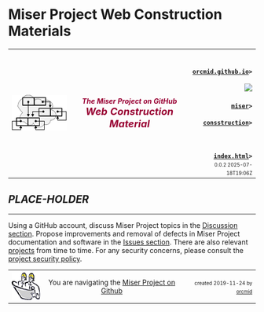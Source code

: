 <!-- index.md  0.0.2                UTF-8                    dh:2025-07-18 -->
<!--|----1----|----2----|----3----|----4----|----5----|----6----|----7----|-->
<!-- source: <https://github.com/orcmid/miser/blob/master/
              docs/construction/index.md>
     construction structure, manifest, and job jar:
     <https://orcmid.github.io/miser/construction/construction.txt>
     -->

# Miser Project Web Construction Materials
<table border="0" width="100%">
  <tr>
    <td width="25%" align="left" height="6">
       <a href="../" title="The Miser Project on GitHub">
       <img src="../images/misertheory-logo.png" /></a>
    </td>
       <td width="48%" height="6"><p align="center"><font color="#990033"><strong>
    <i>The Miser Project on GitHub</i><br />
    <i><big><big>Web Construction Material</big></big></i></strong></font></p>
    </td>
    <td width="27%" height="6" valign="middle" align="right">
      <b><code>
      <a href="../../" target="_top">orcmid.github.io</a>&gt;
      </code></b>
      <br />
      <a href="https://clustrmaps.com/site/1bw9w" title="Visit tracker">
            <img src="//www.clustrmaps.com/map_v2.png?d=3-2eQV4fOuelVHp_YtztZ0hl9Uj4ei9zLKw_nRgCgyM&cl=ffffff" />
      </a>
      <br />
      <b><code>
      <a href="../" target="_top">miser</a>&gt;
      <a href="./" target="_top">consstruction</a>&gt;
      </code></b>
      <br /><br />
      <b><code>
      <a href="index.html" target="_top">index.html</a>&gt;</code></b>
      <br />
      <small><small>
        0.0.2 2025-07-18T19:06Z<!-- MAINTAIN THIS MANUALLY -->
      </small></small>
      </td>
  </tr>
</table>

## *PLACE-HOLDER*

----

Using a GitHub account, discuss Miser Project topics in the
[Discussion section](https://github.com/orcmid/miser/discussions).  Propose
improvements and removal of defects in Miser Project documentation and
software in the [Issues section](https://github.com/orcmid/miser/issues).
There are also relevant
[projects](https://github.com/orcmid/miser/projects?query=is%3Aopen)
from time to time.  For any security concerns, please consult the
[project security policy](https://github.com/orcmid/miser/security).
<table border="0" cellspacing="3" width="100%">
  <tr>
    <td width="14%">
    <a href="index.htm" target="_top">
       <img border="0" src="../images/hardhat-thumb.gif" alt="Hard Hat Area"
            align="left" width="80" height="57">
       </a>
    </td>
    <td width="54%" valign="middle" align="center">
      You are navigating the <a href="../">Miser Project on Github</a></td>
    <td width="30%">
      <p align="right"><font size="-2">created 2019-11-24 by
         <a target="_top" href="../../orcmid">orcmid</a> </font></p>
    </td>
  </tr>
</table>
<!--
   0.0.2  2025-07-18T19:06Z Align titles with front porch link
   0.0.1  2025-07-09T21:11Z hybridForm top and bottom material
   0.0.0  2019-11-24T19:24Z Initial placeholder

              *** end of docs/construction/index.md ***                 -->
